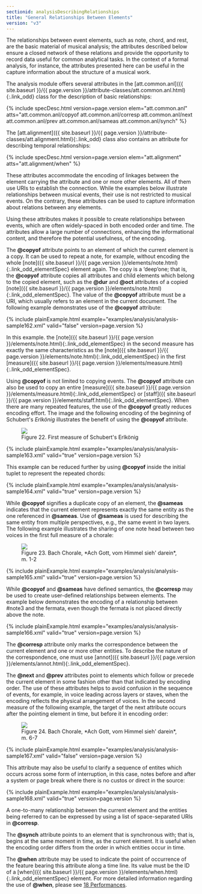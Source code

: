 ```yaml
---
sectionid: analysisDescribingRelationships
title: "General Relationships Between Elements"
version: "v3"
---
```




The relationships between event elements, such as note, chord, and rest, are the basic
material of musical analysis; the attributes described below ensure a closed network
of these
relations and provide the opportunity to record data useful for common analytical
tasks. In
the context of a formal analysis, for instance, the attributes presented here can
be useful in
the capture information about the structure of a musical work.

The analysis module offers several attributes in the [att.common.anl]({{ site.baseurl }}/{{ page.version }}/attribute-classes/att.common.anl.html){:.link_odd} class for the description of basic relationships:



{% include specDesc.html version=page.version elem="att.common.anl" atts="att.common.anl/copyof att.common.anl/corresp att.common.anl/next att.common.anl/prev att.common.anl/sameas att.common.anl/synch" %}



The [att.alignment]({{ site.baseurl }}/{{ page.version }}/attribute-classes/att.alignment.html){:.link_odd} class also contains an attribute for describing
temporal relationships:



{% include specDesc.html version=page.version elem="att.alignment" atts="att.alignment/when" %}



These attributes accommodate the encoding of linkages between the element carrying
the
attribute and one or more other elements. All of them use URIs to establish the connection.
While the examples below illustrate relationships between musical events, their use
is not
restricted to musical events. On the contrary, these attributes can be used to capture
information about relations between any elements.

Using these attributes makes it possible to create relationships between events, which
are
often widely-spaced in both encoded order and time. The attributes allow a large number
of
connections, enhancing the informational content, and therefore the potential usefulness,
of
the encoding.

The **@copyof** attribute points to an element of which the current element is a copy.
It can be used to repeat a note, for example, without encoding the whole [note]({{ site.baseurl }}/{{ page.version }}/elements/note.html){:.link_odd_elementSpec} element again. The copy is a ‘deep’one; that is, the
**@copyof** attribute copies all attributes and child elements which belong to the
copied element, such as the **@dur** and **@oct** attributes of a copied [note]({{ site.baseurl }}/{{ page.version }}/elements/note.html){:.link_odd_elementSpec}. The value of the **@copyof** attribute must be a URI, which
usually refers to an element in the current document. The following example demonstrates
use
of the **@copyof** attribute:

{% include plainExample.html example="examples/analysis/analysis-sample162.xml" valid="false" version=page.version %}

In this example. the [note]({{ site.baseurl }}/{{ page.version }}/elements/note.html){:.link_odd_elementSpec} in the second measure has exactly the same
characteristics as the [note]({{ site.baseurl }}/{{ page.version }}/elements/note.html){:.link_odd_elementSpec} in the first [measure]({{ site.baseurl }}/{{ page.version }}/elements/measure.html){:.link_odd_elementSpec}.

Using **@copyof** is not limited to copying events. The **@copyof** attribute can
also be used to copy an entire [measure]({{ site.baseurl }}/{{ page.version }}/elements/measure.html){:.link_odd_elementSpec} or [staff]({{ site.baseurl }}/{{ page.version }}/elements/staff.html){:.link_odd_elementSpec}.
When there are many repeated features, the use of the **@copyof** greatly reduces
encoding effort. The image and the following encoding of the beginning of Schubert's
*Erlkönig* illustrates the benefit of using the **@copyof**
attribute.

<figure class="figure">
   <img src="{{ site.baseurl }}/Images/modules/analysis/Schubert_Erlkonig_Op1_m1.png" class="img-responsive"></img>
   <figcaption class="figure-caption">Figure 22. First measure of Schubert's Erlkönig</figcaption>
</figure>
{% include plainExample.html example="examples/analysis/analysis-sample163.xml" valid="true" version=page.version %}

This example can be reduced further by using **@copyof** inside the initial tuplet to
represent the repeated chords:

{% include plainExample.html example="examples/analysis/analysis-sample164.xml" valid="true" version=page.version %}

While **@copyof** signifies a duplicate copy of an element, the **@sameas**
indicates that the current element represents exactly the same entity as the one referenced
in
**@sameas**. Use of **@sameas** is used for describing the same entity from
multiple perspectives, e.g., the same event in two layers. The following example illustrates
the sharing of one note head between two voices in the first full measure of a chorale:


<figure class="figure">
   <img src="{{ site.baseurl }}/Images/modules/analysis/chor003_m1-2.png" class="img-responsive"></img>
   <figcaption class="figure-caption">Figure 23. Bach Chorale, *Ach Gott, vom Himmel sieh' darein*, m. 1-2</figcaption>
</figure>
{% include plainExample.html example="examples/analysis/analysis-sample165.xml" valid="true" version=page.version %}

While **@copyof** and **@sameas** have defined semantics, the **@corresp**
may be used to create user-defined relationships between elements. The example below
demonstrates the encoding of a relationship between #note3 and the fermata, even though
the
fermata is not placed directly above the note.

{% include plainExample.html example="examples/analysis/analysis-sample166.xml" valid="true" version=page.version %}

The **@corresp** attribute only marks the correspondence between the current element
and one or more other entities. To describe the nature of the correspondence, one
must use [annot]({{ site.baseurl }}/{{ page.version }}/elements/annot.html){:.link_odd_elementSpec}.

The **@next** and **@prev** attributes point to elements which follow or precede
the current element in some fashion other than that indicated by encoding order. The
use of
these attributes helps to avoid confusion in the sequence of events, for example,
in voice
leading across layers or staves, when the encoding reflects the physical arrangement
of
voices. In the second measure of the following example, the target of the next attribute
occurs after the pointing element in time, but before it in encoding order:


<figure class="figure">
   <img src="{{ site.baseurl }}/Images/modules/analysis/chor003_m6-7.png" class="img-responsive"></img>
   <figcaption class="figure-caption">Figure 24. Bach Chorale, *Ach Gott, vom Himmel sieh' darein*, m. 6-7</figcaption>
</figure>
{% include plainExample.html example="examples/analysis/analysis-sample167.xml" valid="false" version=page.version %}

This attribute may also be useful to clarify a sequence of entites which occurs across
some
form of interruption, in this case, notes before and after a system or page break
where there
is no custos or direct in the source:

{% include plainExample.html example="examples/analysis/analysis-sample168.xml" valid="true" version=page.version %}

A one-to-many relationship between the current element and the entities being referred
to can
be expressed by using a list of space-separated URIs in **@corresp**.

The **@synch** attribute points to an element that is synchronous with; that is, begins
at the same moment in time, as the current element. It is useful when the encoding
order
differs from the order in which entities occur in time.




The **@when** attribute may be used to indicate the point of occurrence of the feature
bearing this attribute along a time line. Its value must be the ID of a [when]({{ site.baseurl }}/{{ page.version }}/elements/when.html){:.link_odd_elementSpec} element. For more detailed information regarding the use of **@when**,
please see 
<a class="link_ptr" title="Performances" href="{{ site.baseurl }}/{{ page.version }}/guidelines/performances.html">18 Performances</a>.


